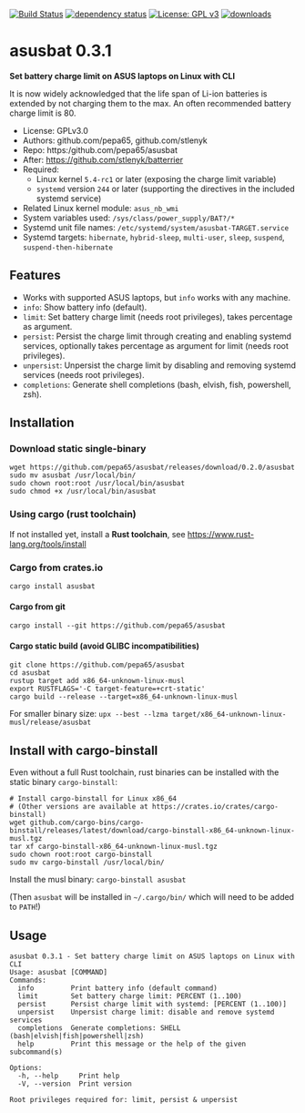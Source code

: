 [![Build Status](https://github.com/pepa65/asusbat/actions/workflows/ci.yml/badge.svg?branch=main)](https://github.com/pepa65/asusbat/actions/workflows/ci.yml)
[![dependency status](https://deps.rs/repo/github/pepa65/asusbat/status.svg)](https://deps.rs/repo/github/pepa65/asusbat)
[![License: GPL v3](https://img.shields.io/badge/License-GPLv3-blue.svg)](https://www.gnu.org/licenses/gpl-3.0)
[![downloads](https://img.shields.io/crates/d/asusbat.svg)](https://crates.io/crates/asusbat)

# asusbat 0.3.1
**Set battery charge limit on ASUS laptops on Linux with CLI**

It is now widely acknowledged that the life span of Li-ion batteries is extended by not charging them to the max.
An often recommended battery charge limit is 80.

* License: GPLv3.0
* Authors: github.com/pepa65, github.com/stlenyk
* Repo: https:/github.com/pepa65/asusbat
* After: https://github.com/stlenyk/batterrier
* Required:
  - Linux kernel `5.4-rc1` or later (exposing the charge limit variable)
  - `systemd` version `244` or later (supporting the directives in the included systemd service)
* Related Linux kernel module: `asus_nb_wmi`
* System variables used: `/sys/class/power_supply/BAT?/*`
* Systemd unit file names: `/etc/systemd/system/asusbat-TARGET.service`
* Systemd targets: `hibernate`, `hybrid-sleep`, `multi-user`, `sleep`, `suspend`, `suspend-then-hibernate`

## Features
* Works with supported ASUS laptops, but `info` works with any machine.
* `info`: Show battery info (default).
* `limit`: Set battery charge limit (needs root privileges), takes percentage as argument.
* `persist`: Persist the charge limit through creating and enabling systemd services,
  optionally takes percentage as argument for limit (needs root privileges).
* `unpersist`: Unpersist the charge limit by disabling and removing systemd services (needs root privileges).
* `completions`: Generate shell completions (bash, elvish, fish, powershell, zsh).

## Installation
### Download static single-binary
```
wget https://github.com/pepa65/asusbat/releases/download/0.2.0/asusbat
sudo mv asusbat /usr/local/bin/
sudo chown root:root /usr/local/bin/asusbat
sudo chmod +x /usr/local/bin/asusbat
```

### Using cargo (rust toolchain)
If not installed yet, install a **Rust toolchain**, see https://www.rust-lang.org/tools/install

### Cargo from crates.io
`cargo install asusbat`

#### Cargo from git
`cargo install --git https://github.com/pepa65/asusbat`

#### Cargo static build (avoid GLIBC incompatibilities)
```
git clone https://github.com/pepa65/asusbat
cd asusbat
rustup target add x86_64-unknown-linux-musl
export RUSTFLAGS='-C target-feature=+crt-static'
cargo build --release --target=x86_64-unknown-linux-musl
```

For smaller binary size: `upx --best --lzma target/x86_64-unknown-linux-musl/release/asusbat`

## Install with cargo-binstall
Even without a full Rust toolchain, rust binaries can be installed with the static binary `cargo-binstall`:

```
# Install cargo-binstall for Linux x86_64
# (Other versions are available at https://crates.io/crates/cargo-binstall)
wget github.com/cargo-bins/cargo-binstall/releases/latest/download/cargo-binstall-x86_64-unknown-linux-musl.tgz
tar xf cargo-binstall-x86_64-unknown-linux-musl.tgz
sudo chown root:root cargo-binstall
sudo mv cargo-binstall /usr/local/bin/
```

Install the musl binary: `cargo-binstall asusbat`

(Then `asusbat` will be installed in `~/.cargo/bin/` which will need to be added to `PATH`!)

## Usage
```
asusbat 0.3.1 - Set battery charge limit on ASUS laptops on Linux with CLI
Usage: asusbat [COMMAND]
Commands:
  info         Print battery info (default command)
  limit        Set battery charge limit: PERCENT (1..100)
  persist      Persist charge limit with systemd: [PERCENT (1..100)]
  unpersist    Unpersist charge limit: disable and remove systemd services
  completions  Generate completions: SHELL (bash|elvish|fish|powershell|zsh)
  help         Print this message or the help of the given subcommand(s)

Options:
  -h, --help     Print help
  -V, --version  Print version

Root privileges required for: limit, persist & unpersist
```
